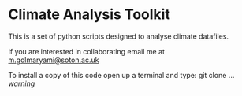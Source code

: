 # Climate Analysis Toolkit
This is a set of python scripts designed to analyse climate datafiles.

If you are interested in collaborating email me at m.golmaryami@soton.ac.uk


To install a copy of this code open up a terminal and type:
  git clone ...
*warning*

